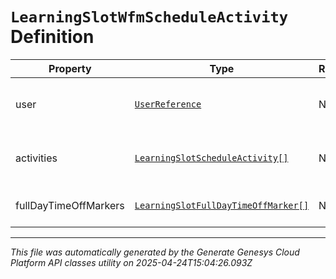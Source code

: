 # `LearningSlotWfmScheduleActivity` Definition

| Property | Type | Required | Description |
|----------|------|----------|-------------|
| user | [`UserReference`](userreference-definition.md) | No | User that the schedule is for |
| activities | [`LearningSlotScheduleActivity[]`](learningslotscheduleactivity-definition.md) | No | List of user's scheduled activities |
| fullDayTimeOffMarkers | [`LearningSlotFullDayTimeOffMarker[]`](learningslotfulldaytimeoffmarker-definition.md) | No | List of user's days off |

---

*This file was automatically generated by the Generate Genesys Cloud Platform API classes utility on 2025-04-24T15:04:26.093Z*